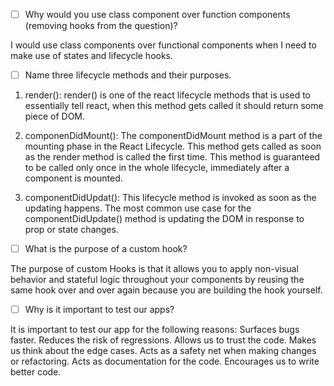 - [ ] Why would you use class component over function components (removing hooks from the question)?

I would use class components over functional components when I need to make use of states and lifecycle hooks.


- [ ] Name three lifecycle methods and their purposes.

1. render(): render() is one of the react lifecycle methods that is used to essentially tell react, when this method gets called it should return some piece of DOM.

2. componenDidMount(): The componentDidMount method is a part of the mounting phase in the React Lifecycle. This method gets called as soon as the render method is called the first time. This method is guaranteed to be called only once in the whole
lifecycle, immediately after a component is mounted.

3. componentDidUpdat(): This lifecycle method is invoked as soon as the updating happens. The most common use case for the 
componentDidUpdate() method is updating the DOM in response to prop or state changes.


- [ ] What is the purpose of a custom hook?

The purpose of custom Hooks is that it allows you to apply non-visual behavior and stateful logic throughout your components by reusing the same hook over and over again because you are building the hook yourself.


- [ ] Why is it important to test our apps?

It is important to test our app for the following reasons:
Surfaces bugs faster.
Reduces the risk of regressions.
Allows us to trust the code.
Makes us think about the edge cases.
Acts as a safety net when making changes or refactoring.
Acts as documentation for the code.
Encourages us to write better code.